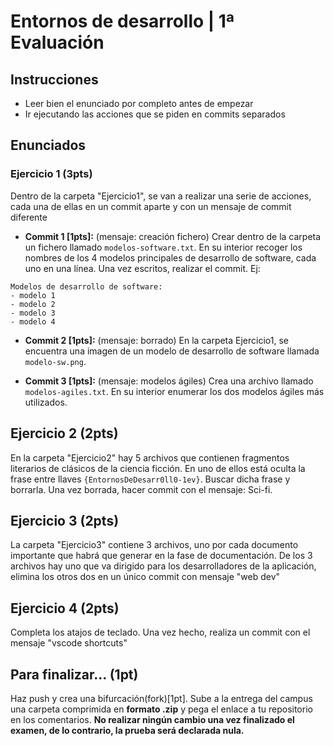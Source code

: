 # Entornos de desarrollo | 1ª Evaluación

## Instrucciones

- Leer bien el enunciado por completo antes de empezar
- Ir ejecutando las acciones que se piden en commits separados

## Enunciados

### Ejercicio 1 (3pts)

Dentro de la carpeta "Ejercicio1", se van a realizar una serie de acciones, cada una de ellas en un commit aparte y con un mensaje de commit diferente

- **Commit 1 [1pts]:** (mensaje: creación fichero) Crear dentro de la carpeta un fichero llamado `modelos-software.txt`. En su interior recoger los nombres de los 4 modelos principales de desarrollo de software, cada uno en una línea. Una vez escritos, realizar el commit. Ej:

```
Modelos de desarrollo de software:
- modelo 1
- modelo 2
- modelo 3
- modelo 4
```

- **Commit 2 [1pts]:** (mensaje: borrado) En la carpeta Ejercicio1, se encuentra una imagen de un modelo de desarrollo de software llamada `modelo-sw.png`.

- **Commit 3 [1pts]:** (mensaje: modelos ágiles) Crea una archivo llamado `modelos-agiles.txt`. En su interior enumerar los dos modelos ágiles más utilizados.

## Ejercicio 2 (2pts)

En la carpeta "Ejercicio2" hay 5 archivos que contienen fragmentos literarios de clásicos de la ciencia ficción. En uno de ellos está oculta la frase entre llaves `{EntornosDeDesarr0ll0-1ev}`. Buscar dicha frase y borrarla. Una vez borrada, hacer commit con el mensaje: Sci-fi.

## Ejercicio 3 (2pts)

La carpeta "Ejercicio3" contiene 3 archivos, uno por cada documento importante que habrá que generar en la fase de documentación. De los 3 archivos hay uno que va dirigido para los desarrolladores de la aplicación, elimina los otros dos en un único commit con mensaje "web dev"

## Ejercicio 4 (2pts)

Completa los atajos de teclado. Una vez hecho, realiza un commit con el mensaje "vscode shortcuts"

## Para finalizar... (1pt)

Haz push y crea una bifurcación(fork)[1pt]. Sube a la entrega del campus una carpeta comprimida en **formato .zip** y pega el enlace a tu repositorio en los comentarios. **No realizar ningún cambio una vez finalizado el examen, de lo contrario, la prueba será declarada nula.**

